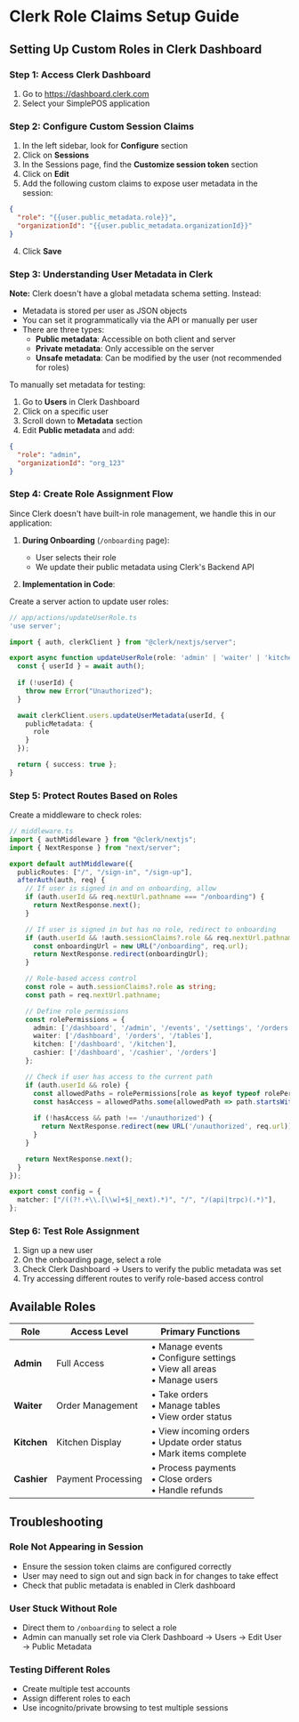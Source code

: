# Clerk Role Claims Setup Guide

## Setting Up Custom Roles in Clerk Dashboard

### Step 1: Access Clerk Dashboard
1. Go to https://dashboard.clerk.com
2. Select your SimplePOS application

### Step 2: Configure Custom Session Claims

1. In the left sidebar, look for **Configure** section
2. Click on **Sessions**
3. In the Sessions page, find the **Customize session token** section
4. Click on **Edit**
5. Add the following custom claims to expose user metadata in the session:

```json
{
  "role": "{{user.public_metadata.role}}",
  "organizationId": "{{user.public_metadata.organizationId}}"
}
```

4. Click **Save**

### Step 3: Understanding User Metadata in Clerk

**Note:** Clerk doesn't have a global metadata schema setting. Instead:
- Metadata is stored per user as JSON objects
- You can set it programmatically via the API or manually per user
- There are three types:
  - **Public metadata**: Accessible on both client and server
  - **Private metadata**: Only accessible on the server
  - **Unsafe metadata**: Can be modified by the user (not recommended for roles)

To manually set metadata for testing:
1. Go to **Users** in Clerk Dashboard
2. Click on a specific user
3. Scroll down to **Metadata** section
4. Edit **Public metadata** and add:

```json
{
  "role": "admin",
  "organizationId": "org_123"
}
```

### Step 4: Create Role Assignment Flow

Since Clerk doesn't have built-in role management, we handle this in our application:

1. **During Onboarding** (`/onboarding` page):
   - User selects their role
   - We update their public metadata using Clerk's Backend API

2. **Implementation in Code**:

Create a server action to update user roles:

```typescript
// app/actions/updateUserRole.ts
'use server';

import { auth, clerkClient } from "@clerk/nextjs/server";

export async function updateUserRole(role: 'admin' | 'waiter' | 'kitchen' | 'cashier') {
  const { userId } = await auth();
  
  if (!userId) {
    throw new Error("Unauthorized");
  }

  await clerkClient.users.updateUserMetadata(userId, {
    publicMetadata: {
      role
    }
  });

  return { success: true };
}
```

### Step 5: Protect Routes Based on Roles

Create a middleware to check roles:

```typescript
// middleware.ts
import { authMiddleware } from "@clerk/nextjs";
import { NextResponse } from "next/server";

export default authMiddleware({
  publicRoutes: ["/", "/sign-in", "/sign-up"],
  afterAuth(auth, req) {
    // If user is signed in and on onboarding, allow
    if (auth.userId && req.nextUrl.pathname === "/onboarding") {
      return NextResponse.next();
    }

    // If user is signed in but has no role, redirect to onboarding
    if (auth.userId && !auth.sessionClaims?.role && req.nextUrl.pathname !== "/onboarding") {
      const onboardingUrl = new URL("/onboarding", req.url);
      return NextResponse.redirect(onboardingUrl);
    }

    // Role-based access control
    const role = auth.sessionClaims?.role as string;
    const path = req.nextUrl.pathname;

    // Define role permissions
    const rolePermissions = {
      admin: ['/dashboard', '/admin', '/events', '/settings', '/orders', '/kitchen', '/cashier'],
      waiter: ['/dashboard', '/orders', '/tables'],
      kitchen: ['/dashboard', '/kitchen'],
      cashier: ['/dashboard', '/cashier', '/orders']
    };

    // Check if user has access to the current path
    if (auth.userId && role) {
      const allowedPaths = rolePermissions[role as keyof typeof rolePermissions] || [];
      const hasAccess = allowedPaths.some(allowedPath => path.startsWith(allowedPath));
      
      if (!hasAccess && path !== '/unauthorized') {
        return NextResponse.redirect(new URL('/unauthorized', req.url));
      }
    }

    return NextResponse.next();
  }
});

export const config = {
  matcher: ["/((?!.+\\.[\\w]+$|_next).*)", "/", "/(api|trpc)(.*)"],
};
```

### Step 6: Test Role Assignment

1. Sign up a new user
2. On the onboarding page, select a role
3. Check Clerk Dashboard → Users to verify the public metadata was set
4. Try accessing different routes to verify role-based access control

## Available Roles

| Role | Access Level | Primary Functions |
|------|-------------|-------------------|
| **Admin** | Full Access | • Manage events<br>• Configure settings<br>• View all areas<br>• Manage users |
| **Waiter** | Order Management | • Take orders<br>• Manage tables<br>• View order status |
| **Kitchen** | Kitchen Display | • View incoming orders<br>• Update order status<br>• Mark items complete |
| **Cashier** | Payment Processing | • Process payments<br>• Close orders<br>• Handle refunds |

## Troubleshooting

### Role Not Appearing in Session
- Ensure the session token claims are configured correctly
- User may need to sign out and sign back in for changes to take effect
- Check that public metadata is enabled in Clerk dashboard

### User Stuck Without Role
- Direct them to `/onboarding` to select a role
- Admin can manually set role via Clerk Dashboard → Users → Edit User → Public Metadata

### Testing Different Roles
- Create multiple test accounts
- Assign different roles to each
- Use incognito/private browsing to test multiple sessions